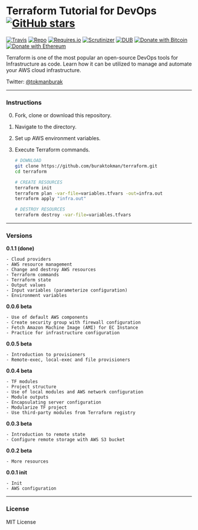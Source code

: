 # Terraform Tutorial for DevOps [![GitHub stars](https://img.shields.io/github/stars/badges/shields.svg?style=social&label=Stars)](https://github.com/buraktokman/Terraform/)

[![Travis](https://img.shields.io/travis/rust-lang/rust.svg)](https://github.com/buraktokman/Terraform)
[![Repo](https://img.shields.io/badge/source-GitHub-303030.svg?maxAge=3600&style=flat-square)](https://github.com/buraktokman/Terraform)
[![Requires.io](https://img.shields.io/requires/github/celery/celery.svg)](https://requires.io/github/buraktokman/Terraform/requirements/?branch=master)
[![Scrutinizer](https://img.shields.io/scrutinizer/g/filp/whoops.svg)](https://github.com/buraktokman/Terraform)
[![DUB](https://img.shields.io/dub/l/vibe-d.svg)](https://choosealicense.com/licenses/mit/)
[![Donate with Bitcoin](https://img.shields.io/badge/Donate-BTC-orange.svg)](https://blockchain.info/address/17dXgYr48j31myKiAhnM5cQx78XBNyeBWM)
[![Donate with Ethereum](https://img.shields.io/badge/Donate-ETH-blue.svg)](https://etherscan.io/address/91dd20538de3b48493dfda212217036257ae5150)

Terraform is one of the most popular an open-source DevOps tools for Infrastructure as code. Learn how it can be utilized to manage and automate your AWS cloud infrastructure.

Twitter: [@tokmanburak](https://twitter.com/tokmanburak)

------

### Instructions

0. Fork, clone or download this repository.

1. Navigate to the directory.

2. Set up AWS environment variables.

3. Execute Terraform commands.

	```bash
	# DOWNLOAD
	git clone https://github.com/buraktokman/terraform.git
	cd terraform
	
	# CREATE RESOURCES
	terraform init
	terraform plan -var-file=variables.tfvars -out=infra.out
	terraform apply "infra.out"
	
	# DESTROY RESOURCES
	terraform destroy -var-file=variables.tfvars


------

### Versions

**0.1.1 (done)**

```
- Cloud providers
- AWS resource management
- Change and destroy AWS resources
- Terraform commands
- Terraform state
- Output values
- Input variables (parameterize configuration)
- Environment variables
```

**0.0.6 beta**

```
- Use of default AWS components
- Create security group with firewall configuration
- Fetch Amazon Machine Image (AMI) for EC Instance
- Practice for infrastructure configuration
```

**0.0.5 beta**

```
- Introduction to provisioners
- Remote-exec, local-exec and file provisioners
```

**0.0.4 beta**

```
- TF modules
- Project structure
- Use of local modules and AWS network configuration
- Module outputs
- Encapsulating server configuration
- Modularize TF project
- Use third-party modules from Terraform registry
```

**0.0.3 beta**

```
- Introduction to remote state
- Configure remote storage with AWS S3 bucket
```

**0.0.2 beta**

```
- More resources
```

**0.0.1 init**

```
- Init
- AWS configuration
```

------

### License

MIT License




